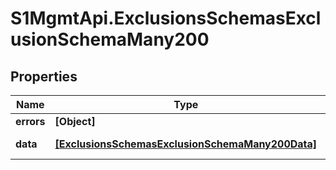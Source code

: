 # S1MgmtApi.ExclusionsSchemasExclusionSchemaMany200

## Properties
Name | Type | Description | Notes
------------ | ------------- | ------------- | -------------
**errors** | **[Object]** | Errors | [optional] 
**data** | [**[ExclusionsSchemasExclusionSchemaMany200Data]**](ExclusionsSchemasExclusionSchemaMany200Data.md) | Response data | [optional] 


